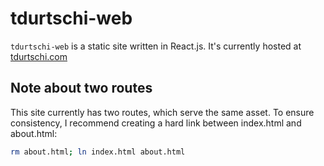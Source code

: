 # tdurtschi-web

`tdurtschi-web` is a static site written in React.js. It's currently hosted at [tdurtschi.com](https://tdurtschi.com)

## Note about two routes

This site currently has two routes, which serve the same asset. To ensure consistency, I recommend creating a hard link between index.html and about.html:

```bash
rm about.html; ln index.html about.html
```
